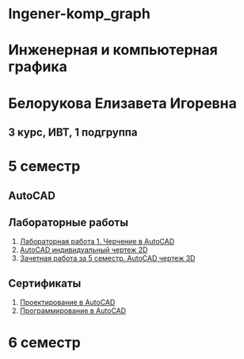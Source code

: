 # Ingener-komp_graph

# Инженерная и компьютерная графика

# Белорукова Елизавета Игоревна 
## 3 курс, ИВТ, 1 подгруппа

# 5 семестр
## AutoCAD

## Лабораторные работы

1. [Лабораторная работа 1. Черчение в AutoCAD]()
2. [AutoCAD индивидуальный чертеж 2D]()
3. [Зачетная работа за 5 семестр. AutoCAD чертеж 3D]()

## Сертификаты

1. [Проектирование в AutoCAD]()
2. [Программирование в AutoCAD]()

# 6 семестр
